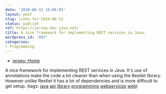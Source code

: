 ```yaml
---
date: '2010-06-11 15:06:02'
layout: post
slug: links-for-2010-06-11
status: publish
ref: https://jersey.dev.java.net/
title: A nice framework for implementing REST services in Java.
wordpress_id: '897'
categories:
- Programming
---
```


  * [jersey: Home](https://jersey.dev.java.net/)


A nice framework for implementing REST services in Java.  It's use of annotations make the code a lot cleaner than when using the Restlet library.  However unlike Restlet it has a lot of dependencies and is more difficult to get setup. (tags: [java](http://delicious.com/eob/java) [api](http://delicious.com/eob/api) [library](http://delicious.com/eob/library) [programming](http://delicious.com/eob/programming) [webservices](http://delicious.com/eob/webservices) [web](http://delicious.com/eob/web))



